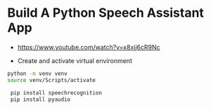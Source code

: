 # Build A Python Speech Assistant App

* <https://www.youtube.com/watch?v=x8xjj6cR9Nc>

* Create and activate virtual environment

```bash
python -m venv venv
source venv/Scripts/activate
```

```bash
 pip install speechrecognition
 pip install pyaudio  
```